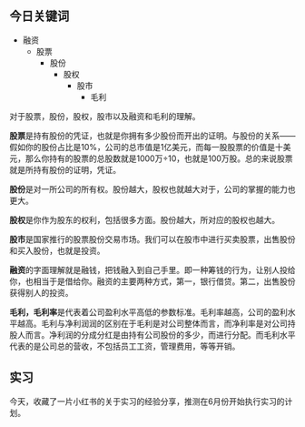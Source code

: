 ## 今日关键词
- 融资
	- 股票
		- 股份
			- 股权
				- 股市
					- 毛利

对于股票，股份，股权，股市以及融资和毛利的理解。

**股票**是持有股份的凭证，也就是你拥有多少股份而开出的证明。与股份的关系——假如你的股份占比是10%，公司的总市值是1亿美元，而每一股股票的价值是十美元，那么你持有的股票的总股数就是1000万÷10，也就是100万股。总的来说股票就是所持有股份的证明，凭证。

**股份**是对一所公司的所有权。股份越大，股权也就越大对于，公司的掌握的能力也更大。

**股权**是你作为股东的权利，包括很多方面。股份越大，所对应的股权也越大。

**股市**是国家推行的股票股份交易市场。我们可以在股市中进行买卖股票，出售股份和买入股份，也就是投资。

**融资**的字面理解就是融钱，把钱融入到自己手里。即一种筹钱的行为，让别人投给你，也相当于是借给你。融资的主要两种方式，第一，银行借贷。第二，出售股份获得别人的投资。

**毛利，毛利率**是代表着公司盈利水平高低的参数标准。毛利率越高，公司的盈利水平越高。毛利与净利润润的区别在于毛利是对公司整体而言，而净利率是对公司持股人而言。净利润的分成分红是由持有公司股份的多少，而进行分配。而毛利水平代表的是公司总的营收，不包括员工工资，管理费用，等等开销。

## 实习
今天，收藏了一片小红书的关于实习的经验分享，推测在6月份开始执行实习的计划。